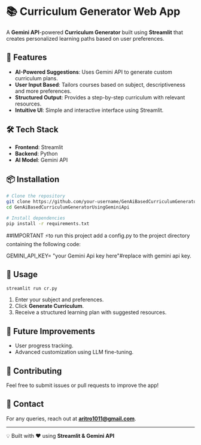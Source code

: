 # 📚 Curriculum Generator Web App

A **Gemini API**-powered **Curriculum Generator** built using **Streamlit** that creates personalized learning paths based on user preferences.

## 🚀 Features
- **AI-Powered Suggestions**: Uses Gemini API to generate custom curriculum plans.
- **User Input Based**: Tailors courses based on subject, descriptiveness and more preferences.
- **Structured Output**: Provides a step-by-step curriculum with relevant resources.
- **Intuitive UI**: Simple and interactive interface using Streamlit.

## 🛠️ Tech Stack
- **Frontend**: Streamlit
- **Backend**: Python
- **AI Model**: Gemini API

## 📦 Installation
```bash
# Clone the repository
git clone https://github.com/your-username/GenAiBasedCurriculumGeneratorUsingGeminiApi.git
cd GenAiBasedCurriculumGeneratorUsingGeminiApi

# Install dependencies
pip install -r requirements.txt
```
##IMPORTANT
⚡to run this project add a config.py to the project directory containing the following code:  

  GEMINI_API_KEY= "your Gemini Api key here"#replace with gemini api key.

## 🔧 Usage
```bash
streamlit run cr.py
```

1. Enter your subject and preferences.
2. Click **Generate Curriculum**.
3. Receive a structured learning plan with suggested resources.



## 🌟 Future Improvements
- User progress tracking.
- Advanced customization using LLM fine-tuning.

## 🤝 Contributing
Feel free to submit issues or pull requests to improve the app!

## 📩 Contact
For any queries, reach out at **aritro1011@gmail.com**.

---
💡 Built with ❤️ using **Streamlit & Gemini API**


